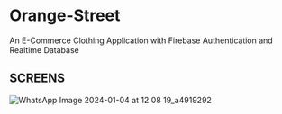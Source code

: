 # Orange-Street
An E-Commerce Clothing Application with Firebase Authentication and Realtime Database

## SCREENS

![WhatsApp Image 2024-01-04 at 12 08 19_a4919292](https://github.com/Asif-Faizal/OrangeStreet/assets/112123678/7133c94e-6f48-4b61-a28d-23c1b0ad1b12)
